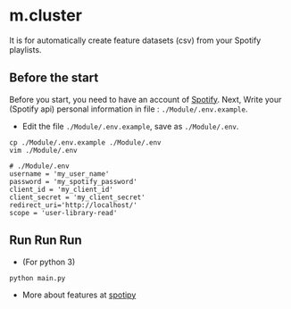 # m.cluster

It is for automatically create feature datasets (csv) from your Spotify playlists.

## Before the start
Before you start, you need to have an account of [Spotify](https://www.spotify.com/tw/).
Next, Write your (Spotify api) personal information in file : `./Module/.env.example`.

* Edit the file `./Module/.env.example`, save as `./Module/.env`.
```
cp ./Module/.env.example ./Module/.env
vim ./Module/.env
```

```
# ./Module/.env
username = 'my_user_name'
password = 'my_spotify_password'
client_id = 'my_client_id'
client_secret = 'my_client_secret'
redirect_uri='http://localhost/'
scope = 'user-library-read'
```

## Run Run Run
* (For python 3)
```
python main.py
```

* More about features at [spotipy](https://developer.spotify.com/documentation/web-api/reference/tracks/get-several-audio-features/)
